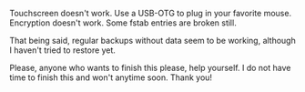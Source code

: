 Touchscreen doesn't work. Use a USB-OTG to plug in your favorite mouse.
Encryption doesn't work.
Some fstab entries are broken still.

That being said, regular backups without data seem to be working, although I haven't tried to restore yet.

Please, anyone who wants to finish this please, help yourself. I do not have time to finish this and won't anytime soon. Thank you!
